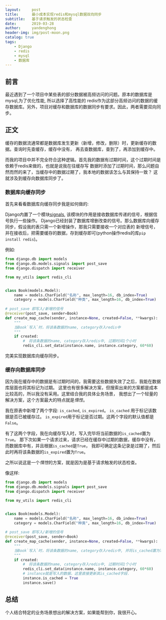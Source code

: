 ```yaml
---
layout:     post
title:      最小成本实现redis和mysql数据双向同步
subtitle:   基于请求触发的状态检查
date:       2019-03-28
author:     yandenghong
header-img: img/post-moon.png
catalog: true
tags:
    - Django
    - redis
    - mysql
    - 数据库
---
```


## 前言

最近遇到了一个项目中某些表的部分数据被高频访问的问题。原本的数据库是mysql,为了优化性能, 所以选择了高性能的
redis作为这部分高频访问的数据的缓存数据库。另外，项目对缓存和数据库的数据同步有要求。因此，两者需要双向同步。

## 正文
缓存的数据流通常都是数据库发生更新（新增，修改，删除）时，更新缓存的数据。查询时先查缓存，缓存中没有，
再去查数据库，查到了，再添加到缓存中。

而我的项目中并不完全符合这种逻辑。首先我的数据有过期时间，这个过期时间是依赖于redis来做的，也就是说我在往缓存写
数据时添加了过期时间，那么问题自然而然的来了，当缓存中的数据过期了，我本地的数据该怎么与其保持一致？
这就涉及到缓存向数据库同步了。

### 数据库向缓存同步
首先来看看数据库向缓存同步我是如何做的:

Django内置了一个模块[signals][1], 该模块的作用是接收数据库传递的信号，根据信号执行一些操作。
Django已经封装了数据库增删改查的信号。那么数据库向缓存同步，假设我的表只需一个新增操作，那我只需要接收一个对应表的
新增信号，并在接收后，把需要缓存的数据，存到缓存即可(python操作redis的库`pip install redis`)。

例如:
```python
from django.db import models
from django.db.models.signals import post_save
from django.dispatch import receiver

from my_utils import redis_cli


class Book(models.Model):
    name = models.CharField("名称", max_length=16, db_index=True)
    category = models.CharField("种类", max_length=16, db_index=True)
    
# post_save 即写入/新增的信号
@receiver(post_save, sender=Book)
def create_map_cache(sender, instance=None, created=False, **kwargs):
    """
    当Book`写入`时，将该条数据的name, category存入redis中
    """
    if created:
        #　将该条数据的name, category存入redis中, 过期时间1个小时
        redis_cli.set_data(instance.name, instance.category, 60*60)
```

完美实现数据库向缓存同步。

### 缓存向数据库同步
因为我在缓存中的数据是有过期时间的，我需要这些数据失效了之后，我能在数据库层面也将其标记为过期。
这里也有很多解决方案，但搜索出来的方案都是成本比较高的，所以我没有采用。这里结合我的具体业务场景，
我想出了一个轻量的解决方案，这个方案最大的特点就是*惰性*。

我在原表中新增了两个字段: `is_cached`, `is_expired`。 `is_cached` 用于标记该数据是否已被缓存过。
`is_expired`用于标记是否过期。这两个字段的默认值都是`False`。

有了这两个字段，我在向缓存写入时，写入完毕将当前数据的`is_cached`置为`True`。
那下次如果一个请求过来，请求已经在缓存中过期的数据，缓存中没有，而数据库中有，并且根据`is_cached`是`True`，
我即可确定这条记录是过期了，然后此时再将该条数据的`is_expired`置为`True`。

之所以说这是一个*惰性*的方案，就是因为是基于请求触发的状态检查。

像这样:
```python
from django.db import models
from django.db.models.signals import post_save
from django.dispatch import receiver

from my_utils import redis_cli


class Book(models.Model):
    name = models.CharField("名称", max_length=16, db_index=True)
    category = models.CharField("种类", max_length=16, db_index=True)
    
# post_save 即写入/新增的信号
@receiver(post_save, sender=Book)
def create_map_cache(sender, instance=None, created=False, **kwargs):
    """
    当Book`写入`时，将该条数据的name, category存入redis中, 并将is_cached置为True.
    """
    if created:
        #　将该条数据的name, category存入redis中, 过期时间1个小时
        redis_cli.set_data(instance.name, instance.category, 60*60)
        # instance就是写入的数据，这里直接更新其is_cached字段.
        instance.is_cached = True
        instance.save()
```

## 总结
个人结合特定的业务场景想出的解决方案，如果能帮到你，我很开心。

[1]: https://docs.djangoproject.com/en/2.1/topics/signals/
